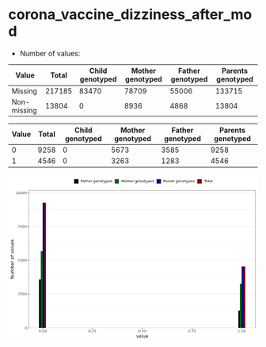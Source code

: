 # corona_vaccine_dizziness_after_mod
- Number of values:

| Value | Total | Child genotyped | Mother genotyped | Father genotyped | Parents genotyped |
| ----- | ----- | --------------- | ---------------- | ---------------- |---------------- |
| Missing | 217185 | 83470 | 78709 | 55006 | 133715 |
| Non-missing | 13804 | 0 | 8936 | 4868 | 13804 |

| Value | Total | Child genotyped | Mother genotyped | Father genotyped | Parents genotyped |
| ----- | ----- | --------------- | ---------------- | ---------------- |---------------- |
| 0 | 9258 | 0 | 5673 | 3585 | 9258 |
| 1 | 4546 | 0 | 3263 | 1283 | 4546 |



![](corona_vaccine_dizziness_after_mod_n.png)



